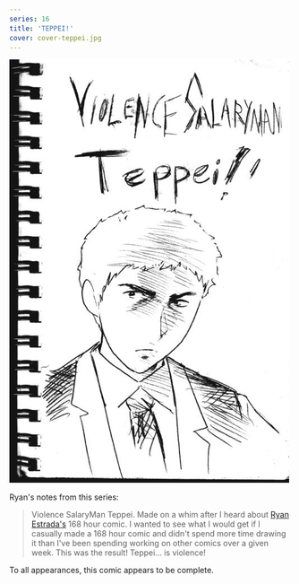 ```yaml
---
series: 16
title: 'TEPPEI!'
cover: cover-teppei.jpg
---
```


![](../../../assets/violence-salaryman-teppei/t1.jpg "Ryan's cover for VIOLENCE SALARYMAN TEPPEI, featuring the main character.")

Ryan's notes from this series:

> Violence SalaryMan Teppei. Made on a whim after I heard about <a href="http://www.ryanestrada.com/" target="_blank">Ryan Estrada's</a> 168 hour comic. I wanted to see what I would get if I casually made a 168 hour comic and didn't spend more time drawing it than I've been spending working on other comics over a given week. This was the result! Teppei... is violence!

To all appearances, this comic appears to be complete.
